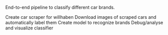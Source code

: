 End-to-end pipeline to classify different car brands.

Create car scraper for willhaben
Download images of scraped cars and automatically label them
Create model to recognize brands
Debug/analyse and visualize classifier
